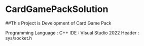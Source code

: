 # CardGamePackSolution

##This Project is Development of Card Game Pack

Programming Language : C++
IDE : Visual Studio 2022
Header : sys/socket.h
